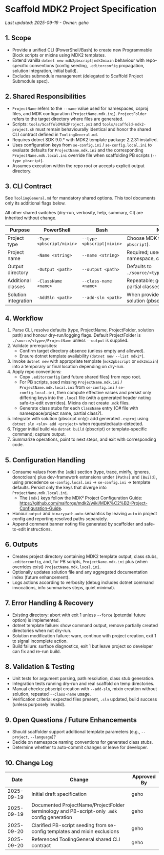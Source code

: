 # Scaffold MDK2 Project Specification

_Last updated: 2025-09-19 - Owner: geho_

## 1. Scope

- Provide a unified CLI (PowerShell/Bash) to create new Programmable Block scripts or mixins using MDK2 templates.
- Extend vanilla `dotnet new mdk2pbscript|mdk2mixin` behaviour with repo-specific conventions (config seeding, `.editorconfig` propagation, solution integration, initial build).
- Excludes submodule management (delegated to Scaffold Project Submodule spec).

## 2. Shared Responsibilities

- `ProjectName` refers to the `--name` value used for namespaces, csproj files, and MDK configuration (`ProjectName.mdk.ini`). `ProjectFolder` refers to the target directory where files are generated.
- Scripts: `tools/ScaffoldMdk2Project.ps1` and `tools/scaffold-mdk2-project.sh` must remain behaviourally identical and honor the shared CLI contract defined in `ToolingGeneral.md`.
- Requires dotnet SDK 9.0.\* with MDK2 template package 2.2.31 installed.
- Uses configuration keys from `se-config.ini` / `se-config.local.ini` to evaluate defaults for `ProjectName.mdk.ini` and the corresponding `ProjectName.mdk.local.ini` override file when scaffolding PB scripts (`--type pbscript`).
- Assumes execution within the repo root or accepts explicit output directory.

## 3. CLI Contract

See `ToolingGeneral.md` for mandatory shared options. This tool documents only its additional flags below.

All other shared switches (dry-run, verbosity, help, summary, CI) are inherited without change.

| Purpose              | PowerShell               | Bash                       | Notes                                                   |
| -------------------- | ------------------------ | -------------------------- | ------------------------------------------------------- |
| Project type         | `-Type <pbscript/mixin>` | `--type <pbscript\|mixin>` | Choose MDK template (default `pbscript`).               |
| Project name         | `-Name <string>`         | `--name <string>`          | Required; used for folder, namespace, config prefix.    |
| Output directory     | `-Output <path>`         | `--output <path>`          | Defaults to `./source/<type>/<ProjectName>`.            |
| Additional classes   | `-ClassName <name>`      | `--class-name <name>`      | Repeatable; generate stubs for partial classes.         |
| Solution integration | `-AddSln <path>`         | `--add-sln <path>`         | When provided, add project to solution (pbscript only). |

## 4. Workflow

1. Parse CLI, resolve defaults (type, ProjectName, ProjectFolder, solution path) and honour dry-run/logging flags. Default ProjectFolder is `./source/<type>/ProjectName` unless `--output` is supplied.
2. Validate prerequisites:
   - Confirm target directory absence (unless empty and allowed).
   - Ensure dotnet template availability (`dotnet new --list mdk2*`).
3. Invoke `dotnet new` with appropriate template (`mdk2pbscript` or `mdk2mixin`) into a temporary or final location depending on dry-run.
4. Apply repo conventions:
   - Copy `.editorconfig` (and future shared files) from repo root.
   - For PB scripts, seed missing `ProjectName.mdk.ini` / `ProjectName.mdk.local.ini` from `se-config.ini` / `se-config.local.ini`, then compute effective values and persist only differing keys into the `.local` file (with a generated header noting safe-to-edit overrides). Mixins do not create `.mdk` files.
   - Generate class stubs for each `ClassName` entry (C# file with namespace/project name, partial class?).
5. Integrate with solution (pbscript only): add generated `.csproj` using `dotnet sln <sln> add <project>` when requested/auto-detected.
6. Trigger initial build via `dotnet build` (pbscript) or template-specific command; capture output.
7. Summarize operations, point to next steps, and exit with corresponding code.

## 5. Configuration Handling

- Consume values from the `[mdk]` section (type, trace, minify, ignores, donotclean) plus dev-framework extensions under `[Paths]` and `[Build]`, using precedence `se-config.local.ini` → `se-config.ini` → template defaults. Persist only the keys that diverge into `ProjectName.mdk.local.ini`.
  - The `[mdk]` keys follow the MDK² Project Configuration Guide: <https://github.com/malforge/mdk2/wiki/MDK%C2%B2-Project-Configuration-Guide>.
- Honour `output` and `binarypath` `auto` semantics by leaving `auto` in project config and reporting resolved paths separately.
- Append comment banner noting file generated by scaffolder and safe-to-edit instructions.

## 6. Outputs

- Creates project directory containing MDK2 template output, class stubs, `.editorconfig`, and, for PB scripts, `ProjectName.mdk.ini` plus (when overrides exist) `ProjectName.mdk.local.ini`.
- Optionally updates solution file and any aggregated documentation index (future enhancement).
- Logs actions according to verbosity (debug includes dotnet command invocations, info summarises steps, quiet minimal).

## 7. Error Handling & Recovery

- Existing directory: abort with exit 1 unless `--force` (potential future option) is implemented.
- dotnet template failure: show command output, remove partially created directories when not dry-run.
- Solution modification failure: warn, continue with project creation, exit 1 to signal incomplete action.
- Build failure: surface diagnostics, exit 1 but leave project so developer can fix and re-run build.

## 8. Validation & Testing

- Unit tests for argument parsing, path resolution, class stub generation.
- Integration tests running dry-run and real scaffold on temp directories.
- Manual checks: pbscript creation with `--add-sln`, mixin creation without solution, repeated `--class-name` usage.
- Verification criteria: expected files present, `.sln` updated, build success (unless purposely invalid).

## 9. Open Questions / Future Enhancements

- Should scaffolder support additional template parameters (e.g., `--project`, `--language`)?
- Decide on namespace naming conventions for generated class stubs.
- Determine whether to auto-commit changes or leave for developer.

## 10. Change Log

| Date       | Change                                                                                       | Approved By |
| ---------- | -------------------------------------------------------------------------------------------- | ----------- |
| 2025-09-19 | Initial draft specification                                                                  | geho        |
| 2025-09-19 | Documented ProjectName/ProjectFolder terminology and PB-script-only `.mdk` config generation | geho        |
| 2025-09-20 | Clarified PB-script seeding from se-config templates and mixin exclusions                    | geho        |
| 2025-09-20 | Referenced ToolingGeneral shared CLI contract                                                | geho        |
